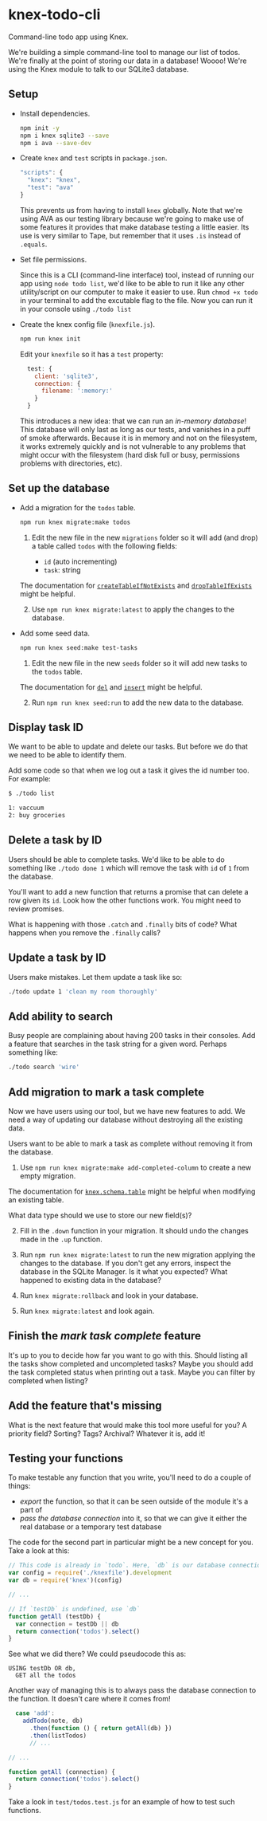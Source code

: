 # knex-todo-cli

Command-line todo app using Knex.

We're building a simple command-line tool to manage our list of todos. We're finally at the point of storing our data in a database! Woooo! We're using the Knex module to talk to our SQLite3 database.


## Setup

* Install dependencies.

  ```sh
  npm init -y
  npm i knex sqlite3 --save
  npm i ava --save-dev
  ```

* Create `knex` and `test` scripts in `package.json`.

  ```js
  "scripts": {
    "knex": "knex",
    "test": "ava"
  }
  ```

  This prevents us from having to install `knex` globally. Note that we're using AVA as our testing library because we're going to make use of some features it provides that make database testing a little easier. Its use is very similar to Tape, but remember that it uses `.is` instead of `.equals`.

* Set file permissions.

  Since this is a CLI (command-line interface) tool, instead of running our app using `node todo list`, we'd like to be able to run it like any other utility/script on our computer to make it easier to use. Run `chmod +x todo` in your terminal to add the excutable flag to the file. Now you can run it in your console using `./todo list`

* Create the knex config file (`knexfile.js`).

  ```sh
  npm run knex init
  ```

  Edit your `knexfile` so it has a `test` property:

  ```js
    test: {
      client: 'sqlite3',
      connection: {
        filename: ':memory:'
      }
    }
  ```

  This introduces a new idea: that we can run an _in-memory database_! This database will only last as long as our tests, and vanishes in a puff of smoke afterwards. Because it is in memory and not on the filesystem, it works extremely quickly and is not vulnerable to any problems that might occur with the filesystem (hard disk full or busy, permissions problems with directories, etc).


## Set up the database

* Add a migration for the `todos` table.

  ```sh
  npm run knex migrate:make todos
  ```

  1. Edit the new file in the new `migrations` folder so it will add (and drop) a table called `todos` with the following fields:

      * `id` (auto incrementing)
      * `task`: string

  The documentation for [`createTableIfNotExists`](http://knexjs.org/#Schema-createTableIfNotExists) and [`dropTableIfExists`](http://knexjs.org/#Schema-dropTableIfExists) might be helpful.

  2. Use `npm run knex migrate:latest` to apply the changes to the database.

* Add some seed data.

  ```sh
  npm run knex seed:make test-tasks
  ```

  1. Edit the new file in the new `seeds` folder so it will add new tasks to the `todos` table.

  The documentation for [`del`](http://knexjs.org/#Builder-del%20/%20delete) and [`insert`](http://knexjs.org/#Builder-insert) might be helpful.

  2. Run `npm run knex seed:run` to add the new data to the database.


## Display task ID

We want to be able to update and delete our tasks. But before we do that we need to be able to identify them.

Add some code so that when we log out a task it gives the id number too. For example:
 
```sh
$ ./todo list

1: vaccuum
2: buy groceries
```


## Delete a task by ID

Users should be able to complete tasks. We'd like to be able to do something like `./todo done 1` which will remove the task with `id` of `1` from the database. 

You'll want to add a new function that returns a promise that can delete a row given its `id`. Look how the other functions work. You might need to review promises. 

What is happening with those `.catch` and `.finally` bits of code? What happens when you remove the `.finally` calls?


## Update a task by ID

Users make mistakes. Let them update a task like so:

```sh
./todo update 1 'clean my room thoroughly'
```


## Add ability to search

Busy people are complaining about having 200 tasks in their consoles. Add a feature that searches in the task string for a given word. Perhaps something like:

```sh
./todo search 'wire'
```


## Add migration to mark a task complete

Now we have users using our tool, but we have new features to add. We need a way of updating our database without destroying all the existing data.

Users want to be able to mark a task as complete without removing it from the database.

1. Use `npm run knex migrate:make add-completed-column` to create a new empty migration.

  The documentation for [`knex.schema.table`]() might be helpful when modifying an existing table.

  What data type should we use to store our new field(s)?

2. Fill in the `.down` function in your migration. It should undo the changes made in the `.up` function.

3. Run `npm run knex migrate:latest` to run the new migration applying the changes to the database. If you don't get any errors, inspect the database in the SQLite Manager. Is it what you expected? What happened to existing data in the database? 

4. Run `knex migrate:rollback` and look in your database. 

5. Run `knex migrate:latest` and look again.


## Finish the _mark task complete_ feature

It's up to you to decide how far you want to go with this. Should listing all the tasks show completed and uncompleted tasks? Maybe you should add the task completed status when printing out a task. Maybe you can filter by completed when listing?


## Add the feature that's missing

What is the next feature that would make this tool more useful for you? A priority field? Sorting? Tags? Archival? Whatever it is, add it!


## Testing your functions

To make testable any function that you write, you'll need to do a couple of things:

 - _export_ the function, so that it can be seen outside of the module it's a part of
 - _pass the database connection_ into it, so that we can give it either the real database or a temporary test database

The code for the second part in particular might be a new concept for you. Take a look at this:

```js
// This code is already in `todo`. Here, `db` is our database connection
var config = require('./knexfile').development
var db = require('knex')(config)

// ...

// If `testDb` is undefined, use `db`
function getAll (testDb) {
  var connection = testDb || db
  return connection('todos').select()
}
```

See what we did there?  We could pseudocode this as:

```
USING testDb OR db,
  GET all the todos
```

Another way of managing this is to always pass the database connection to the function. It doesn't care where it comes from!

```js
  case 'add':
    addTodo(note, db)
      .then(function () { return getAll(db) })
      .then(listTodos)
      // ...

// ...

function getAll (connection) {
  return connection('todos').select()
}
```

Take a look in `test/todos.test.js` for an example of how to test such functions.
